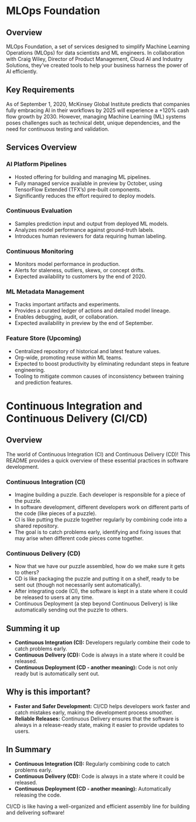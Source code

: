 # MLOps Foundation

## Overview
MLOps Foundation, a set of services designed to simplify Machine Learning Operations (MLOps) for data scientists and ML engineers. In collaboration with Craig Wiley, Director of Product Management, Cloud AI and Industry Solutions, they've created tools to help your business harness the power of AI efficiently.

## Key Requirements
As of September 1, 2020, McKinsey Global Institute predicts that companies fully embracing AI in their workflows by 2025 will experience a +120% cash flow growth by 2030. However, managing Machine Learning (ML) systems poses challenges such as technical debt, unique dependencies, and the need for continuous testing and validation.

## Services Overview
### AI Platform Pipelines
- Hosted offering for building and managing ML pipelines.
- Fully managed service available in preview by October, using TensorFlow Extended (TFX’s) pre-built components.
- Significantly reduces the effort required to deploy models.

### Continuous Evaluation
- Samples prediction input and output from deployed ML models.
- Analyzes model performance against ground-truth labels.
- Introduces human reviewers for data requiring human labeling.

### Continuous Monitoring
- Monitors model performance in production.
- Alerts for staleness, outliers, skews, or concept drifts.
- Expected availability to customers by the end of 2020.

### ML Metadata Management
- Tracks important artifacts and experiments.
- Provides a curated ledger of actions and detailed model lineage.
- Enables debugging, audit, or collaboration.
- Expected availability in preview by the end of September.

### Feature Store (Upcoming)
- Centralized repository of historical and latest feature values.
- Org-wide, promoting reuse within ML teams.
- Expected to boost productivity by eliminating redundant steps in feature engineering.
- Tooling to mitigate common causes of inconsistency between training and prediction features.

# Continuous Integration and Continuous Delivery (CI/CD)

## Overview
The world of Continuous Integration (CI) and Continuous Delivery (CD)! This README provides a quick overview of these essential practices in software development.

### Continuous Integration (CI)
- Imagine building a puzzle. Each developer is responsible for a piece of the puzzle.
- In software development, different developers work on different parts of the code (like pieces of a puzzle).
- CI is like putting the puzzle together regularly by combining code into a shared repository.
- The goal is to catch problems early, identifying and fixing issues that may arise when different code pieces come together.

### Continuous Delivery (CD)
- Now that we have our puzzle assembled, how do we make sure it gets to others?
- CD is like packaging the puzzle and putting it on a shelf, ready to be sent out (though not necessarily sent automatically).
- After integrating code (CI), the software is kept in a state where it could be released to users at any time.
- Continuous Deployment (a step beyond Continuous Delivery) is like automatically sending out the puzzle to others.

## Summing it up
- **Continuous Integration (CI):** Developers regularly combine their code to catch problems early.
- **Continuous Delivery (CD):** Code is always in a state where it could be released.
- **Continuous Deployment (CD - another meaning):** Code is not only ready but is automatically sent out.

## Why is this important?
- **Faster and Safer Development:** CI/CD helps developers work faster and catch mistakes early, making the development process smoother.
- **Reliable Releases:** Continuous Delivery ensures that the software is always in a release-ready state, making it easier to provide updates to users.

## In Summary
- **Continuous Integration (CI):** Regularly combining code to catch problems early.
- **Continuous Delivery (CD):** Code is always in a state where it could be released.
- **Continuous Deployment (CD - another meaning):** Automatically releasing the code.

CI/CD is like having a well-organized and efficient assembly line for building and delivering software!

